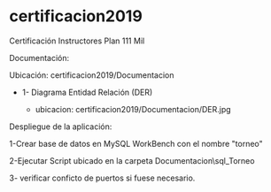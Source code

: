 # certificacion2019
Certificación Instructores Plan 111 Mil

<p>Documentación:</p>
<p>Ubicación: certificacion2019/Documentacion</p>
<ul>
  <li>1- Diagrama Entidad Relación (DER)</li>
  <ul>
    <li>ubicacion: certificacion2019/Documentacion/DER.jpg</li>
  </ul>
</ul>


<p>Despliegue de la aplicación:</p>
<p>1-Crear base de datos en MySQL WorkBench con el nombre "torneo"</p>
<p>2-Ejecutar Script ubicado en la carpeta Documentacion\sql_Torneo</p>
<p>3- verificar conficto de puertos si fuese necesario. </p>


